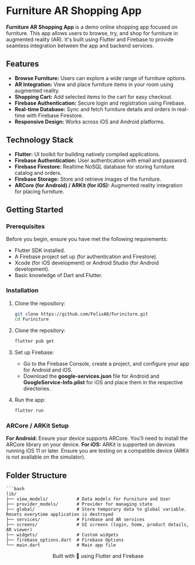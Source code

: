 # Furniture AR Shopping App

**Furniture AR Shopping App** is a demo online shopping app focused on furniture. This app allows users to browse, try, and shop for furniture in augmented reality (AR). It's built using Flutter and Firebase to provide seamless integration between the app and backend services.

## Features

- **Browse Furniture:** Users can explore a wide range of furniture options.
- **AR Integration:** View and place furniture items in your room using augmented reality.
- **Shopping Cart:** Add selected items to the cart for easy checkout.
- **Firebase Authentication:** Secure login and registration using Firebase.
- **Real-time Database:** Sync and fetch furniture details and orders in real-time with Firebase Firestore.
- **Responsive Design:** Works across iOS and Android platforms.

## Technology Stack

- **Flutter:** UI toolkit for building natively compiled applications.
- **Firebase Authentication:** User authentication with email and password.
- **Firebase Firestore:** Realtime NoSQL database for storing furniture catalog and orders.
- **Firebase Storage:** Store and retrieve images of the furniture.
- **ARCore (for Android) / ARKit (for iOS):** Augmented reality integration for placing furniture.

## Getting Started

### Prerequisites

Before you begin, ensure you have met the following requirements:

- Flutter SDK installed.
- A Firebase project set up (for authentication and Firestore).
- Xcode (for iOS development) or Android Studio (for Android development).
- Basic knowledge of Dart and Flutter.

### Installation

1. Clone the repository:

   ```bash
   git clone https://github.com/FelixA8/Furiniture.git
   cd Furiniture

2. Clone the repository:
   ```bash
   flutter pub get

3. Set up Firebase:
   - Go to the Firebase Console, create a project, and configure your app for Android and iOS.
   - Download the **google-services.json** file for Android and **GoogleService-Info.plist** for iOS and place them in the respective directories.

4. Run the app:
   ```bash
   flutter run

### ARCore / ARKit Setup
**For Android:** Ensure your device supports ARCore. You'll need to install the ARCore library on your device.
**For iOS:** ARKit is supported on devices running iOS 11 or later. Ensure you are testing on a compatible device (ARKit is not available on the simulator).

## Folder Structure

    ```bash
    lib/
    ├── view_models/           # Data models for Furniture and User
    ├── provider_models/       # Provider for managing state
    ├── global/                # Store temporary data to global variable. Resets everytime application is destroyed
    ├── services/              # Firebase and AR services
    ├── screens/               # UI screens (login, home, product details, AR viewer)
    ├── widgets/               # Custom widgets
    ├── firebase_options.dart  # Firebase Options
    └── main.dart              # Main app file

<p align="center">Built with 💙 using Flutter and Firebase</p>
